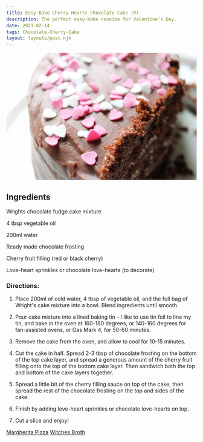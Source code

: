 ```yaml
---
title: Easy-Bake Cherry Hearts Chocolate Cake (V)
description: The perfect easy-bake receipe for Valentine's Day. 
date: 2021-02-14
tags: Chocolate-Cherry-Cake
layout: layouts/post.njk
---
```

<img class="d-block w-100" src="/img/HeartsChocolateCake.jpg" alt="An image of a chocolate cake with heart sprinkles on top">

## Ingredients

Wrights chocolate fudge cake mixture

4 tbsp vegetable oil

200ml water

Ready made chocolate frosting

Cherry fruit filling (red or black cherry)

Love-heart sprinkles or chocolate love-hearts (to decorate)


### Directions:  

1. Place 200ml of cold water, 4 tbsp of vegetable oil, and the full bag of Wright's cake mixture into a bowl. Blend ingredients until smooth. 

2. Pour cake mixture into a lined baking tin - I like to use tin foil to line my tin, and bake in the oven at 160-180 degrees, or 140-160 degrees for fan-assisted ovens, or Gas Mark 4, for 50-60 minutes. 

3. Remove the cake from the oven, and allow to cool for 10-15 minutes.

4. Cut the cake in half. Spread 2-3 tbsp of chocolate frosting on the bottom of the top cake layer, and spread a generous amount of the cherry fruit filling onto the top of the bottom cake layer. Then sandwich both the top and bottom of the cake layers together.

5. Spread a little bit of the cherry filling sauce on top of the cake, then spread the rest of the chocolate frosting on the top and sides of the cake.

6. Finish by adding love-heart sprinkles or chocolate love-hearts on top. 

7. Cut a slice and enjoy!

<a href="{{ '/posts/secondpost/' | url }}">Margherita Pizza</a>
<a href="{{ '/posts/thirdpost/' | url }}">Witches Broth</a>